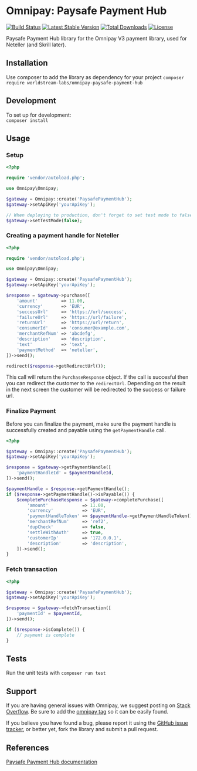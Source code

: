 # Omnipay: Paysafe Payment Hub

[![Build Status](https://travis-ci.org/worldstream-labs/omnipay-paysafe-payment-hub.svg?branch=master)](https://travis-ci.org/worldstream-labs/omnipay-paysafe-payment-hub) [![Latest Stable Version](https://poser.pugx.org/worldstream-labs/omnipay-paysafe-payment-hub/v)](//packagist.org/packages/worldstream-labs/omnipay-paysafe-payment-hub) [![Total Downloads](https://poser.pugx.org/worldstream-labs/omnipay-paysafe-payment-hub/downloads)](//packagist.org/packages/worldstream-labs/omnipay-paysafe-payment-hub) [![License](https://poser.pugx.org/worldstream-labs/omnipay-paysafe-payment-hub/license)](//packagist.org/packages/worldstream-labs/omnipay-paysafe-payment-hub)

Paysafe Payment Hub library for the Omnipay V3 payment library, used for Neteller (and Skrill later).

## Installation
Use composer to add the library as dependency for your project
`composer require worldstream-labs/omnipay-paysafe-payment-hub`

## Development
To set up for development:  
`composer install`

## Usage

### Setup
```php
<?php

require 'vendor/autoload.php';

use Omnipay\Omnipay;

$gateway = Omnipay::create('PaysafePaymentHub');
$gateway->setApiKey('yourApiKey');

// When deploying to production, don't forget to set test mode to false
$gateway->setTestMode(false);

```

### Creating a payment handle for Neteller
```php
<?php

require 'vendor/autoload.php';

use Omnipay\Omnipay;

$gateway = Omnipay::create('PaysafePaymentHub');
$gateway->setApiKey('yourApiKey');

$response = $gateway->purchase([
    'amount'         => 11.00,
    'currency'       => 'EUR',
    'successUrl'     => 'https://url/success',
    'failureUrl'     => 'https://url/failure',
    'returnUrl'      => 'https://url/return',
    'consumerId'     => 'consumer@example.com',
    'merchantRefNum' => 'abcdefg',
    'description'    => 'description',
    'text'           => 'text',
    'paymentMethod'  => 'neteller',
])->send();

redirect($response->getRedirectUrl());

```

This call will return the `PurchaseResponse` object. If the call is succesful then you can redirect the customer to the `redirectUrl`. Depending on the result in the next screen the customer will be redirected to the success or failure url.

### Finalize Payment
Before you can finalize the payment, make sure the payment handle is successfully created and payable using the `getPaymentHandle` call.

```php
<?php

$gateway = Omnipay::create('PaysafePaymentHub');
$gateway->setApiKey('yourApiKey');

$response = $gateway->getPaymentHandle([
    'paymentHandleId' = $paymentHandleId,
])->send();

$paymentHandle = $response->getPaymentHandle();
if ($response->getPaymentHandle()->isPayable()) {
    $completePurchaseResponse = $gateway->completePurchase([
        'amount'             => 11.00,
        'currency'           => 'EUR',
        'paymentHandleToken' => $paymentHandle->getPaymentHandleToken(),
        'merchantRefNum'     => 'ref2',
        'dupCheck'           => false,
        'settleWithAuth'     => true,
        'customerIp'         => '172.0.0.1',
        'description'        => 'description',
    ])->send();
}

```

### Fetch transaction

```php
<?php

$gateway = Omnipay::create('PaysafePaymentHub');
$gateway->setApiKey('yourApiKey');

$response = $gateway->fetchTransaction([
    'paymentId' = $paymentId,
])->send();

if ($response->isComplete()) {
    // payment is complete
}

```

## Tests
Run the unit tests with `composer run test`

## Support

If you are having general issues with Omnipay, we suggest posting on
[Stack Overflow](http://stackoverflow.com/). Be sure to add the
[omnipay tag](http://stackoverflow.com/questions/tagged/omnipay) so it can be easily found.

If you believe you have found a bug, please report it using the [GitHub issue tracker](https://github.com/worldstream-labs/omnipay-paysafe-payment-hub/issues),
or better yet, fork the library and submit a pull request.

## References
[Paysafe Payment Hub documentation](https://developer.paysafe.com/en/additional-documentation/neteller-migration-guide/api/#/reference/0/payment-handle/process-payments)
